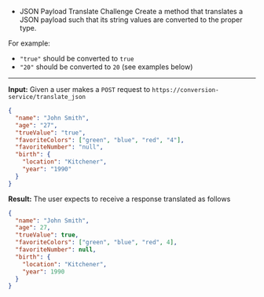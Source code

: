 * JSON Payload Translate Challenge
Create a method that translates a JSON payload such that its string values are converted to the proper type.

For example:
- `"true"` should be converted to `true`
- `"20"` should be converted to `20`
(see examples below)

-----

**Input:**
Given a user makes a `POST` request to `https://conversion-service/translate_json`
```json
{
  "name": "John Smith",
  "age": "27",
  "trueValue": "true",
  "favoriteColors": ["green", "blue", "red", "4"],
  "favoriteNumber": "null",
  "birth": {
    "location": "Kitchener",
    "year": "1990"
  }
}
```
**Result:**
The user expects to receive a response translated as follows
```json
{
  "name": "John Smith",
  "age": 27,
  "trueValue": true,
  "favoriteColors": ["green", "blue", "red", 4],
  "favoriteNumber": null,
  "birth": {
    "location": "Kitchener",
    "year": 1990
  }
}
```